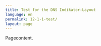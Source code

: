 ```yaml
---
title: Test for the DNS Indikator-Layout
language: en
permalink: 12-1-1-test/
layout: page
---
```


Pagecontent.
